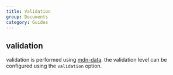 ```yaml
---
title: Validation
group: Documents
category: Guides
---
```


## validation

validation is performed using [mdn-data](https://github.com/mdn/data). the validation level can be configured using the `validation` option.

```js

```
